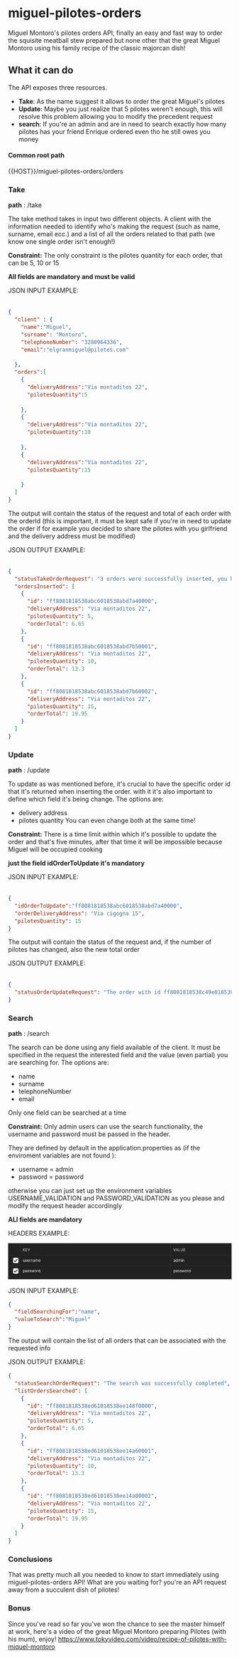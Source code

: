 # miguel-pilotes-orders
Miguel Montoro's pilotes orders API, finally an easy and fast way to order the squisite meatball stew prepared but none other that the great Miguel Montoro using his family recipe of the classic majorcan dish!

## What it can do
The API exposes three resources.
- **Take**: As the name suggest it allows to order the great Miguel's pilotes
- **Update**: Maybe you just realize that 5 pilotes weren't enough, this will resolve this problem allowing you to modify the precedent request
- **search**: If you're an admin and are in need to search exactly how many pilotes has your friend Enrique ordered even tho he still owes you money

#### Common root path 
{{HOST}}/miguel-pilotes-orders/orders

### Take
**path** : /take

The take method takes in input two different objects.
A client with the information needed to identify who's making the request (such as name, surname, email ecc.) and a list of all the orders related to that path (we know one single order isn't enough!)

**Constraint:** The only constraint is the pilotes quantity for each order, that can be 5, 10 or 15

**All fields are mandatory and must be valid**

JSON INPUT EXAMPLE:
```json

{
  "client" : {
    "name":"Miguel",
    "surname": "Montoro",
    "telephoneNumber": "3280964336",
    "email":"elgranmiguel@pilotes.com"

  },
  "orders":[
    {
      "deliveryAddress":"Via montaditos 22",
      "pilotesQuantity":5

    },
    {
      "deliveryAddress":"Via montaditos 22",
      "pilotesQuantity":10

    },
    {
      "deliveryAddress":"Via montaditos 22",
      "pilotesQuantity":15

    }
  ]
}

```

The output will contain the status of the request and total of each order with the orderId  (this is important, it must be kept safe if you're in need to update the order if for example you decided to share the pilotes with you girlfriend and the delivery address must be modified)

JSON OUTPUT EXAMPLE:
```json

{
  "statusTakeOrderRequest": "3 orders were successfully inserted, you have 5 minutes, starting from now, 2022-12-22 08:11:04.099 to make any changes",
  "ordersInserted": [
    {
      "id": "ff8081818538abc6018538abd7a40000",
      "deliveryAddress": "Via montaditos 22",
      "pilotesQuantity": 5,
      "orderTotal": 6.65
    },
    {
      "id": "ff8081818538abc6018538abd7b50001",
      "deliveryAddress": "Via montaditos 22",
      "pilotesQuantity": 10,
      "orderTotal": 13.3
    },
    {
      "id": "ff8081818538abc6018538abd7b60002",
      "deliveryAddress": "Via montaditos 22",
      "pilotesQuantity": 15,
      "orderTotal": 19.95
    }
  ]
}

```

### Update
**path** : /update

To update as was mentioned before, it's crucial to have the specific order id that it's returned when inserting the order.
with it it's also important to define which field it's being change.
The options are:
- delivery address
- pilotes quantity
You can even change both at the same time!

**Constraint:** There is a time limit within which it's possible to update the order and that's five minutes, after that time it will be impossible because Miguel will be occupied cooking

**just the field idOrderToUpdate it's mandatory**

JSON INPUT EXAMPLE:

```json

{
  "idOrderToUpdate":"ff8081818538abc6018538abd7a40000",
  "orderDeliveryAddress": "Via cigogna 15",
  "pilotesQuantity": 15
}

```

The output will contain the status of the request and, if the number of pilotes has changed, also the new total order



JSON OUTPUT EXAMPLE: 

```json

{
  "statusOrderUpdateRequest": "The order with id ff8081818538c49e018538c4b50c0000 successfully updatedand the new order total price is set at 19.95"
}

```

### Search
**path** : /search

The search can be done using any field available of the client. It must be specified in the request the interested field and the value (even partial) you are searching for.
The options are:
- name
- surname
- telephoneNumber
- email

Only one field can be searched at a time

**Constraint:** Only admin users can use the search functionality, the username and password must be passed in the header.

They are defined by default in the application.properties as (if the enviroment variables are not found ):
- username = admin
- password = password

otherwise you can just set up the environment variables USERNAME_VALIDATION and PASSWORD_VALIDATION as you please and modify the request header accordingly 

**ALl fields are mandatory**

HEADERS EXAMPLE:

![img.png](src/main/resources/imgReadme/img.png)

JSON INPUT EXAMPLE:

```json
{
  "fieldSearchingFor":"name",
  "valueToSearch":"Miguel"
}
```

The output will contain the list of all orders that can be associated with the requested info

JSON OUTPUT EXAMPLE:

```json
{
  "statusSearchOrderRequest": "The search was successfully completed",
  "listOrdersSearched": [
    {
      "id": "ff8081818538ed61018538ee148f0000",
      "deliveryAddress": "Via montaditos 22",
      "pilotesQuantity": 5,
      "orderTotal": 6.65
    },
    {
      "id": "ff8081818538ed61018538ee14a60001",
      "deliveryAddress": "Via montaditos 22",
      "pilotesQuantity": 10,
      "orderTotal": 13.3
    },
    {
      "id": "ff8081818538ed61018538ee14a80002",
      "deliveryAddress": "Via montaditos 22",
      "pilotesQuantity": 15,
      "orderTotal": 19.95
    }
  ]
}
```

### Conclusions
That was pretty much all you needed to know to start immediately using miguel-pilotes-orders API! What are you waiting for? you're an API request away from a succulent dish of pilotes!

### Bonus
Since you've read so far you've won the chance to see the master himself at work, here's a video of the great Miguel Montoro preparing Pilotes (with his mum), enjoy!
https://www.tokyvideo.com/video/recipe-of-pilotes-with-miquel-montoro




